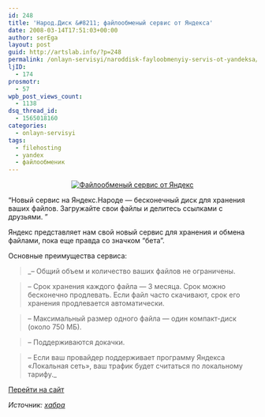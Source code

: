 ```yaml
---
id: 248
title: 'Народ.Диск &#8211; файлообменый сервис от Яндекса'
date: 2008-03-14T17:51:03+00:00
author: serEga
layout: post
guid: http://artslab.info/?p=248
permalink: /onlayn-servisyi/naroddisk-fayloobmenyiy-servis-ot-yandeksa/
ljID:
  - 174
prosmotr:
  - 57
wpb_post_views_count:
  - 1138
dsq_thread_id:
  - 1565018160
categories:
  - onlayn-servisyi
tags:
  - filehosting
  - yandex
  - файлообменик
---
```

<p style="text-align: center">
  <a href="http://artslab.info/?p=248"><img src="http://googledrive.com/host/0B9lHVSSSdxdxd0hjdUdmRzY3Tjg/narod_disk1.jpg" alt="Файлообменый сервис от Яндекс" border="0" /></a>
</p>

&#8220;Новый сервис на Яндекс.Народе — бесконечный диск для хранения ваших файлов. Загружайте свои файлы и делитесь ссылками с друзьями. &#8221;

Яндекс представляет нам свой новый сервис для хранения и обмена файлами, пока еще правда со значком &#8220;бета&#8221;.

Основные преимущества сервиса:

> _&#8211; Общий объем и количество ваших файлов не ограничены.

> &#8211; Срок хранения каждого файла — 3 месяца. Срок можно бесконечно продлевать. Если файл часто скачивают, срок его хранения продлевается автоматически.

> &#8211; Максимальный размер одного файла — один компакт-диск (около 750 МБ).

> &#8211; Поддерживаются докачки.

> &#8211; Если ваш провайдер поддерживает программу Яндекса «Локальная сеть», ваш трафик будет считаться по локальному тарифу._

<a href="http://narod.yandex.ru/disk/" target="_blank">Перейти на сайт</a>

_Источник: <a href="http://habrahabr.ru/blog/yandex/37612.html#comments" title="хабрахабр" target="_blank">хабра</a>_